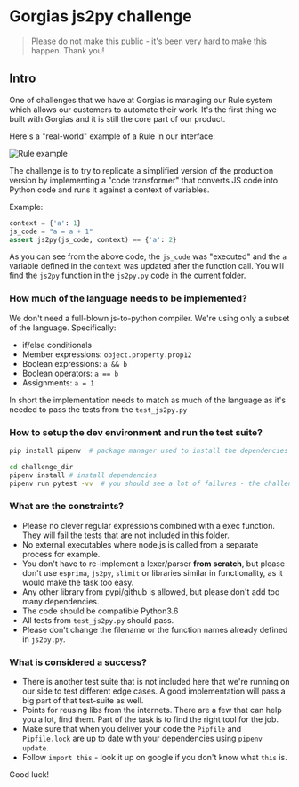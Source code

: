 # Gorgias js2py challenge 

> Please do not make this public - it's been very hard to make this happen. Thank you!

## Intro

One of challenges that we have at Gorgias is managing our Rule system which allows our customers to
automate their work. It's the first thing we built with Gorgias and it is still the core part of our product.

Here's a "real-world" example of a Rule in our interface:

![Rule example](/js2py/challenge/rules.png)

The challenge is to try to replicate a simplified version of the production version by implementing a 
"code transformer" that converts JS code into Python code and runs it against a context of variables.

Example:

```python
context = {'a': 1}
js_code = "a = a + 1"
assert js2py(js_code, context) == {'a': 2}
```

As you can see from the above code, the `js_code` was "executed" and the `a` variable defined in the `context` was 
updated after the function call. You will find the `js2py` function in the `js2py.py` code in the current folder.


### How much of the language needs to be implemented?

We don't need a full-blown js-to-python compiler. We're using only a subset of the language. Specifically:

- if/else conditionals
- Member expressions: `object.property.prop12`
- Boolean expressions: `a && b`
- Boolean operators: `a == b`
- Assignments: `a = 1`

In short the implementation needs to match as much of the language as it's needed to pass the tests from the `test_js2py.py`


### How to setup the dev environment and run the test suite?

```bash
pip install pipenv  # package manager used to install the dependencies

cd challenge_dir
pipenv install # install dependencies
pipenv run pytest -vv  # you should see a lot of failures - the challenge is to fix them :)
```

### What are the constraints?

- Please no clever regular expressions combined with a exec function. They will fail the tests that are not included in this folder.
- No external executables where node.js is called from a separate process for example.
- You don't have to re-implement a lexer/parser **from scratch**, but please don't use `esprima`, `js2py`, `slimit` or libraries similar in functionality, as it would make the task too easy.
- Any other library from pypi/github is allowed, but please don't add too many dependencies.
- The code should be compatible Python3.6
- All tests from `test_js2py.py` should pass.
- Please don't change the filename or the function names already defined in `js2py.py`.


### What is considered a success? 

- There is another test suite that is not included here that we're running on our side to test different edge cases. A good implementation will pass a big part of that test-suite as well.
- Points for reusing libs from the internets. There are a few that can help you a lot, find them. Part of the task is to find the right tool for the job.
- Make sure that when you deliver your code the `Pipfile` and `Pipfile.lock` are up to date with your dependencies using `pipenv update`.
- Follow `import this` - look it up on google if you don't know what `this` is.

Good luck!

